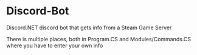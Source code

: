 # Discord-Bot
Discord.NET discord bot that gets info from a Steam Game Server

There is multiple places, both in Program.CS and Modules/Commands.CS where you have to enter your own info

